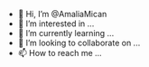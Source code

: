 - 👋 Hi, I’m @AmaliaMican
- 👀 I’m interested in ...
- 🌱 I’m currently learning ...
- 💞️ I’m looking to collaborate on ...
- 📫 How to reach me ...

<!---
AmaliaMican/AmaliaMican is a ✨ special ✨ repository because its `README.md` (this file) appears on your GitHub profile.
You can click the Preview link to take a look at your changes.
--->
